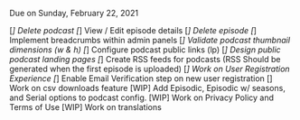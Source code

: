 Due on Sunday, February 22, 2021

[*] Delete podcast
[*] View / Edit episode details
[*] Delete episode
[*] Implement breadcrumbs within admin panels
[*] Validate podcast thumbnail dimensions (w & h)
[*] Configure podcast public links (lp)
[*] Design public podcast landing pages
[*] Create RSS feeds for podcasts (RSS Should be generated when the first episode is uploaded)
[*] Work on User Registration Experience
[*] Enable Email Verification step on new user registration
[] Work on csv downloads feature
[WIP] Add Episodic, Episodic w/ seasons, and Serial options to podcast config.
[WIP] Work on Privacy Policy and Terms of Use
[WIP] Work on translations
